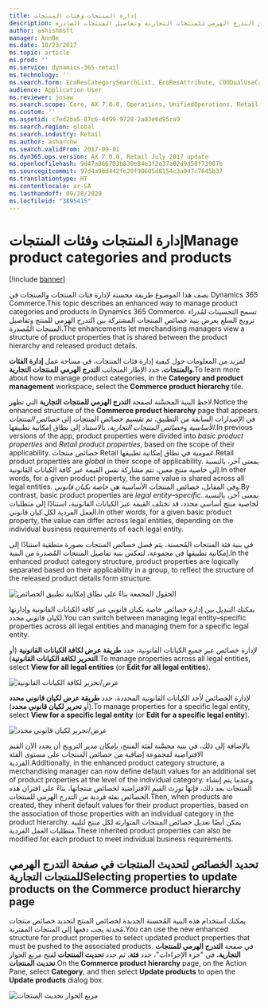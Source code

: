 ```yaml
---
title: إدارة المنتجات وفئات المنتجات
description: يصف هذا الموضوع كيف يمكن لمديري ترويج السلع استخدام فئات المنتجات لإدارة العلاقات بين التدرج الهرمي للمنتجات التجارية وتفاصيل المنتجات الصادرة.
author: ashishmsft
manager: AnnBe
ms.date: 10/23/2017
ms.topic: article
ms.prod: ''
ms.service: dynamics-365-retail
ms.technology: ''
ms.search.form: EcoResCategorySearchList, EcoResAttribute, COODualUseCategories, EcoResProductCategory, EcoResCategoryAddProduct, EcoResAttributeValue
audience: Application User
ms.reviewer: josaw
ms.search.scope: Core, AX 7.0.0, Operations, UnifiedOperations, Retail
ms.custom: ''
ms.assetid: c7ed2ba5-87c6-4d99-9728-2a83e6d95ca9
ms.search.region: global
ms.search.industry: Retail
ms.author: asharchw
ms.search.validFrom: 2017-09-01
ms.dyn365.ops.version: AX 7.0.0, Retail July 2017 update
ms.openlocfilehash: 9d47a866703b830e84e3f2e37a02d9d58f73987b
ms.sourcegitcommit: 97d4a9bd442fe20f90605d8154c3a947c7645b37
ms.translationtype: HT
ms.contentlocale: ar-SA
ms.lasthandoff: 09/28/2020
ms.locfileid: "3895415"
---
```

# <a name="manage-product-categories-and-products"></a><span data-ttu-id="7309e-103">إدارة المنتجات وفئات المنتجات</span><span class="sxs-lookup"><span data-stu-id="7309e-103">Manage product categories and products</span></span>

[!include [banner](./includes/banner.md)]

<span data-ttu-id="7309e-104">يصف هذا الموضوع طريقة محسنة لإدارة فئات المنتجات والمنتجات في Dynamics 365 Commerce.</span><span class="sxs-lookup"><span data-stu-id="7309e-104">This topic describes an enhanced way to manage product categories and products in Dynamics 365 Commerce.</span></span> <span data-ttu-id="7309e-105">تسمح التحسينات لمُدراء ترويج السلع بعرض بنية خصائص المنتجات المشتركة بين التدرج الهرمي للمنتج وتفاصيل المنتجات المُصدرة.</span><span class="sxs-lookup"><span data-stu-id="7309e-105">The enhancements let merchandising managers view a structure of product properties that is shared between the product hierarchy and released product details.</span></span>

<span data-ttu-id="7309e-106">لمزيد من المعلومات حول كيفية إدارة فئات المنتجات، في مساحة عمل **إدارة الفئات والمنتجات**، حدد الإطار المتجانب **التدرج الهرمي للمنتجات التجارية‬**.</span><span class="sxs-lookup"><span data-stu-id="7309e-106">To learn more about how to manage product categories, in the **Category and product management** workspace, select the **Commerce product hierarchy** tile.</span></span>

<span data-ttu-id="7309e-107">لاحظ البنية المحسَّنة لصفحة **التدرج الهرمي للمنتجات التجارية** التي تظهر.</span><span class="sxs-lookup"><span data-stu-id="7309e-107">Notice the enhanced structure of the **Commerce product hierarchy** page that appears.</span></span> <span data-ttu-id="7309e-108">في الإصدارات السابقة من التطبيق، تم تقسيم خصائص المنتجات إلى *خصائص المنتجات الأساسية* و*خصائص المنتجات التجارية*، بالاستناد إلى نطاق إمكانية تطبيقها.</span><span class="sxs-lookup"><span data-stu-id="7309e-108">In previous versions of the app, product properties were divided into *basic product properties* and *Retail product properties*, based on the scope of their applicability.</span></span> <span data-ttu-id="7309e-109">خصائص منتجات Retail *عمومية* في نطاق إمكانية تطبيقها.</span><span class="sxs-lookup"><span data-stu-id="7309e-109">Retail product properties are *global* in their scope of applicability.</span></span> <span data-ttu-id="7309e-110">بمعنى آخر، بالنسبة إلى خاصية منتج معين، تتم مشاركة نفس القيمة عبر كافة الكيانات القانونية.</span><span class="sxs-lookup"><span data-stu-id="7309e-110">In other words, for a given product property, the same value is shared across all legal entities.</span></span> <span data-ttu-id="7309e-111">وفي المقابل، خصائص المنتجات الأساسية هي *خاصة بكيان قانوني*.</span><span class="sxs-lookup"><span data-stu-id="7309e-111">By contrast, basic product properties are *legal entity–specific*.</span></span> <span data-ttu-id="7309e-112">بمعنى آخر، بالنسبة لخاصية منتج أساسي محدد، قد تختلف القيمة عبر الكيانات القانونية، استنادًا إلى متطلبات العمل الفردية لكل كيان قانوني.</span><span class="sxs-lookup"><span data-stu-id="7309e-112">In other words, for a given basic product property, the value can differ across legal entities, depending on the individual business requirements of each legal entity.</span></span>

<span data-ttu-id="7309e-113">في بنية فئة المنتجات المُحسنة، يتم فصل خصائص المنتجات بصورة منطقية استنادًا إلى إمكانية تطبيقها في مجموعة، لتعكس بنية تفاصيل المنتجات المُصدرة من البنية.</span><span class="sxs-lookup"><span data-stu-id="7309e-113">In the enhanced product category structure, product properties are logically separated based on their applicability in a group, to reflect the structure of the released product details form structure.</span></span>

![الحقول المجمعة بناءً على نطاق إمكانية تطبيق الخصائص](media/NoticeGroupingOfFieldsBasedOnTheirScope.PNG)

<span data-ttu-id="7309e-115">يمكنك التبديل بين إدارة خصائص خاصة بكيان قانوني عبر كافة الكيانات القانونية وإدارتها لكيان قانوني محدد.</span><span class="sxs-lookup"><span data-stu-id="7309e-115">You can switch between managing legal entity–specific properties across all legal entities and managing them for a specific legal entity.</span></span>

<span data-ttu-id="7309e-116">لإدارة خصائص عبر جميع الكيانات القانونية، حدد **طريقة عرض لكافة الكيانات القانونية** (أو **التحرير لكافة الكيانات القانونية**).</span><span class="sxs-lookup"><span data-stu-id="7309e-116">To manage properties across all legal entities, select **View for all legal entities** (or **Edit for all legal entities**).</span></span>

![عرض/تحرير لكافة الكيانات القانونية](media/ToggleBackToEditForSpecificLegalEntity.PNG)

<span data-ttu-id="7309e-118">لإدارة الخصائص لأحد الكيانات القانونية المحددة، حدد **طريقة عرض لكيان قانوني محدد** (أو **تحرير لكيان قانوني محدد**).</span><span class="sxs-lookup"><span data-stu-id="7309e-118">To manage properties for a specific legal entity, select **View for a specific legal entity** (or **Edit for a specific legal entity**).</span></span>

![عرض/تحرير لكيان قانوني محدد](media/ToggleToEditForAllLegalEntities.PNG)

<span data-ttu-id="7309e-120">بالإضافة إلى ذلك، في بنية محسَّنة لفئة المنتج، بإمكان مدير الترويج أن يحدد الآن القيم الافتراضية لمجموعة إضافية من خصائص المنتجات على مستوى الفئة الفردية.</span><span class="sxs-lookup"><span data-stu-id="7309e-120">Additionally, in the enhanced product category structure, a merchandising manager can now define default values for an additional set of product properties at the level of the individual category.</span></span> <span data-ttu-id="7309e-121">وعندما يتم إنشاء المنتجات بعد ذلك، فإنها تورث القيم الافتراضية لخصائص منتجاتها، بناءً على اقتران هذه الخصائص بفئة فردية من التدرج الهرمي للمنتجات.</span><span class="sxs-lookup"><span data-stu-id="7309e-121">Then, when products are created, they inherit default values for their product properties, based on the association of those properties with an individual category in the product hierarchy.</span></span> <span data-ttu-id="7309e-122">يمكن أيضًا تعديل خصائص المنتجات المتوارثة لكل منتج لتلبية متطلبات العمل الفردية.</span><span class="sxs-lookup"><span data-stu-id="7309e-122">These inherited product properties can also be modified for each product to meet individual business requirements.</span></span>

## <a name="selecting-properties-to-update-products-on-the-commerce-product-hierarchy-page"></a><span data-ttu-id="7309e-123">تحديد الخصائص لتحديث المنتجات في صفحة التدرج الهرمي للمنتجات التجارية</span><span class="sxs-lookup"><span data-stu-id="7309e-123">Selecting properties to update products on the Commerce product hierarchy page</span></span>

<span data-ttu-id="7309e-124">يمكنك استخدام هذه البنية المُحسنة الجديدة لخصائص المنتج لتحديد خصائص منتجات مُحدثة يجب دفعها إلى المنتجات المقترنة.</span><span class="sxs-lookup"><span data-stu-id="7309e-124">You can use the new enhanced structure for product properties to select updated product properties that must be pushed to the associated products.</span></span> <span data-ttu-id="7309e-125">في صفحة **التدرج الهرمي للمنتجات التجارية**، في "جزء الإجراءات"، حدد **فئة**، ثم حدد **تحديث المنتجات** لفتح مربع الحوار **تحديث المنتجات**.</span><span class="sxs-lookup"><span data-stu-id="7309e-125">On the **Commerce product hierarchy** page, on the Action Pane, select **Category**, and then select **Update products** to open the **Update products** dialog box.</span></span>

![مربع الحوار تحديث المنتجات](media/NewUpdateProductsEnhancedView.PNG)

